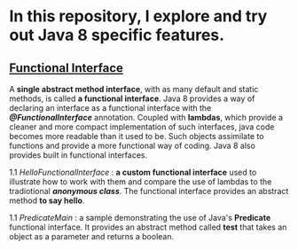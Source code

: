 # In this repository, I explore and try out Java 8 specific features.

## [Functional Interface](https://github.com/natandaniel/java_8_samples/tree/master/functional_interface/src/fr/ndaniel/java)

A **single abstract method interface**, with as many default and static methods, is called **a functional interface**. 
Java 8 provides a way of declaring an interface as a functional interface with the **_@FunctionalInterface_** annotation.
Coupled with **lambdas**, which provide a cleaner and more compact implementation of such interfaces, java code becomes more readable than it used to be. Such objects assimilate to functions and provide a more functional way of coding. Java 8 also provides built in functional interfaces.

  1.1 _HelloFunctionalInterface_ : **a custom functional interface** used to illustrate how to work with them and compare the use of lambdas to the tradiotional **_anonymous class_**. The functional interface provides an abstract method **to say hello**.

  1.1 _PredicateMain_ : a sample demonstrating the use of Java's **Predicate** functional interface. It provides an abstract method called **test** that takes an object as a parameter and returns a boolean. 
